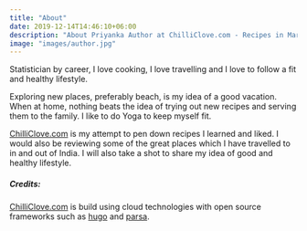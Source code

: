 ```yaml
---
title: "About"
date: 2019-12-14T14:46:10+06:00
description: "About Priyanka Author at ChilliClove.com - Recipes in Marathi"
image: "images/author.jpg"
---
```

Statistician by career, I love cooking, I love travelling and I love to follow a fit and healthy lifestyle. 

Exploring new places, preferably beach, is my idea of a good vacation.
When at home, nothing beats the idea of trying out new recipes and serving them to the family.
I like to do Yoga to keep myself fit.

[ChilliClove.com](http://chilliclove.com) is my attempt to pen down recipes I learned and liked. I would also be reviewing some of the great places which I have travelled to in and out of India. I will also take a shot to share my idea of good and healthy lifestyle.




























##### Credits:

[ChilliClove.com](http://chilliclove.com) is build using cloud technologies with open source frameworks such as [hugo](https://github.com/dhanesh-aradhye/hugo) and [parsa](https://github.com/dhanesh-aradhye/parsa-hugo).